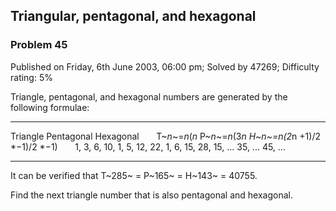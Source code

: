 Triangular, pentagonal, and hexagonal
-------------------------------------

### Problem 45

Published on Friday, 6th June 2003, 06:00 pm; Solved by 47269;
Difficulty rating: 5%

Triangle, pentagonal, and hexagonal numbers are generated by the
following formulae:

  -------------- -------------- -------------- -------------- --------------
  Triangle       Pentagonal     Hexagonal
                                 
  T~*n*~=*n*(*n* P~*n*~=*n*(3*n H~*n*~=*n*(2*n
  +1)/2          *−1)/2         *−1)
                                 
  1, 3, 6, 10,   1, 5, 12, 22,  1, 6, 15, 28,
  15, ...        35, ...        45, ...
  -------------- -------------- -------------- -------------- --------------

It can be verified that T~285~ = P~165~ = H~143~ = 40755.

Find the next triangle number that is also pentagonal and hexagonal.
